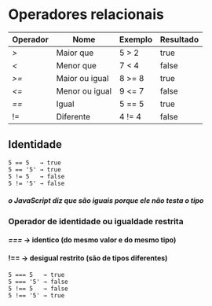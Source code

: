 # Operadores relacionais

Operador | Nome           | Exemplo | Resultado
-------- | -------------- | ------- | ---------
_>_      | Maior que      | 5 > 2   | true
_<_      | Menor que      | 7 < 4   | false
_>=_     | Maior ou igual | 8 >= 8  | true
_<=_     | Menor ou igual | 9 <= 7  | false
_==_     | Igual          | 5 == 5  | true
!=     | Diferente      | 4 != 4  | false

## Identidade

```
5 == 5   → true
5 == '5' → true
5 != 5   → false
5 != '5' → false
```
##### o JavaScript diz que são iguais porque ele não testa o tipo

### __Operador de identidade__ ou __igualdade restrita__

#### _===_ → identico (do mesmo valor e do mesmo tipo)
#### !== → desigual restrito (são de tipos diferentes)

```
5 === 5   → true
5 === '5' → false
5 !== 5   → false
5 !== '5' → true
```